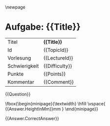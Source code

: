 \newpage
# Aufgabe: {{Title}}

|               |                |
|---------------|----------------|
| Titel         | **{{Title}}**  |
| Id            | {{TopicId}}    |
| Vorlesung     | {{LectureId}}  |
| Schwierigkeit | {{Difficulty}} |
| Punkte        | {{Points}}     |
| Kommentar     | {{Comment}}    |

{{Question}}

\fbox{\begin{minipage}{\textwidth} \hfill \vspace{ {{Answer.HeightInMm}}mm } \end{minipage}}

{{Answer.CorrectAnswer}}
